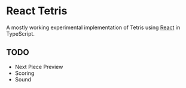 # React Tetris

A mostly working experimental implementation of Tetris using
[React](http://facebook.github.io/react/) in TypeScript.

## TODO

* Next Piece Preview
* Scoring
* Sound
